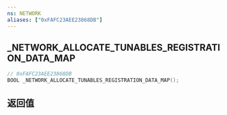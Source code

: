 ```yaml
---
ns: NETWORK
aliases: ["0xFAFC23AEE23868DB"]
---
```

## _NETWORK_ALLOCATE_TUNABLES_REGISTRATION_DATA_MAP

```c
// 0xFAFC23AEE23868DB
BOOL _NETWORK_ALLOCATE_TUNABLES_REGISTRATION_DATA_MAP();
```


## 返回值
